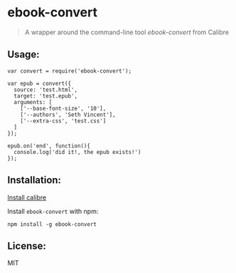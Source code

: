 # ebook-convert
> A wrapper around the command-line tool _ebook-convert_ from Calibre

## Usage:
```
var convert = require('ebook-convert');

var epub = convert({
  source: 'test.html',
  target: 'test.epub',
  arguments: [
    ['--base-font-size', '10'], 
    ['--authors', 'Seth Vincent'],
    ['--extra-css', 'test.css']
  ]
});

epub.on('end', function(){
  console.log('did it!, the epub exists!')
});
```

## Installation:
[Install calibre](http://calibre-ebook.com/download)

Install `ebook-convert` with npm:

```
npm install -g ebook-convert
```

## License:
MIT
